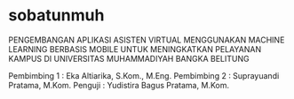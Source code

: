# sobatunmuh
PENGEMBANGAN APLIKASI ASISTEN VIRTUAL MENGGUNAKAN MACHINE LEARNING BERBASIS MOBILE UNTUK MENINGKATKAN PELAYANAN KAMPUS DI UNIVERSITAS MUHAMMADIYAH BANGKA BELITUNG

Pembimbing 1 : Eka Altiarika, S.Kom., M.Eng.
Pembimbing 2 : Suprayuandi Pratama, M.Kom.
Penguji : Yudistira Bagus Pratama, M.Kom.
